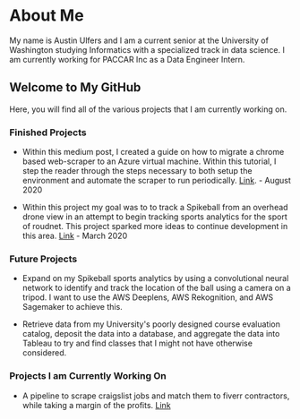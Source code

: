 # About Me

My name is Austin Ulfers and I am a current senior at the University of Washington studying Informatics with a specialized track in data science. I am currently working for PACCAR Inc as a Data Engineer Intern.

## Welcome to My GitHub

Here, you will find all of the various projects that I am currently working on. 

### Finished Projects

- Within this medium post, I created a guide on how to migrate a chrome based web-scraper to an Azure virtual machine. Within this tutorial, I step the reader through the steps necessary to both setup the environment and automate the scraper to run periodically. [Link](https://medium.com/swlh/guide-to-migrating-automating-chrome-web-scrapers-within-azure-909a4203476a?source=friends_link&sk=ca6117f431e3eef91ad0a65487343426). - August 2020

- Within this project my goal was to to track a Spikeball from an overhead drone view in an attempt to begin tracking sports analytics for the sport of roudnet. This project sparked more ideas to continue development in this area. [Link](https://austinulfers.github.io/spikeball-tracking/) - March 2020

### Future Projects

- Expand on my Spikeball sports analytics by using a convolutional neural network to identify and track the location of the ball using a camera on a tripod. I want to use the AWS Deeplens, AWS Rekognition, and AWS Sagemaker to achieve this.

- Retrieve data from my University's poorly designed course evaluation catalog, deposit the data into a database, and aggregate the data into Tableau to try and find classes that I might not have otherwise considered.

### Projects I am Currently Working On

- A pipeline to scrape craigslist jobs and match them to fiverr contractors, while taking a margin of the profits. [Link](https://github.com/austinulfers/job-automation)
